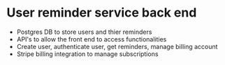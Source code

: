 # User reminder service back end

- Postgres DB to store users and thier reminders
- API's to allow the front end to access functionalities
- Create user, authenticate user, get reminders, manage billing account
- Stripe billing integration to manage subscriptions
